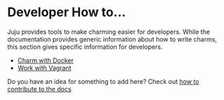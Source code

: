 # Developer How to...

Juju provides tools to make charming easier for developers. While the
documentation provides generic information about how to write charms, this
section gives specific information for developers.

- [Charm with Docker](howto-charm-with-docker.html)
- [Work with Vagrant](howto-vagrant-workflow.html)

Do you have an idea for something to add here? Check out [how to contribute to
the docs](contributing.html)
